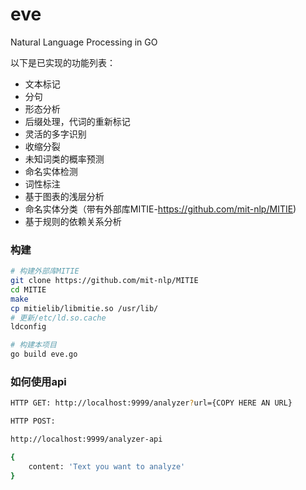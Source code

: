 # eve
Natural Language Processing in GO


以下是已实现的功能列表：

- 文本标记
- 分句
- 形态分析
- 后缀处理，代词的重新标记
- 灵活的多字识别
- 收缩分裂
- 未知词类的概率预测
- 命名实体检测
- 词性标注
- 基于图表的浅层分析
- 命名实体分类（带有外部库MITIE-https://github.com/mit-nlp/MITIE)
- 基于规则的依赖关系分析

### 构建
```sh
# 构建外部库MITIE
git clone https://github.com/mit-nlp/MITIE
cd MITIE
make
cp mitielib/libmitie.so /usr/lib/
# 更新/etc/ld.so.cache
ldconfig

# 构建本项目
go build eve.go
```


### 如何使用api
```sh
HTTP GET: http://localhost:9999/analyzer?url={COPY HERE AN URL}
```


```sh
HTTP POST:

http://localhost:9999/analyzer-api

{
    content: 'Text you want to analyze'
}
```